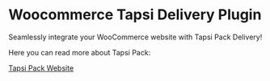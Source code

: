 # Woocommerce Tapsi Delivery Plugin

Seamlessly integrate your WooCommerce website with Tapsi Pack Delivery!

Here you can read more about Tapsi Pack:

[Tapsi Pack Website](https://pack.tapsi.ir/landing)
